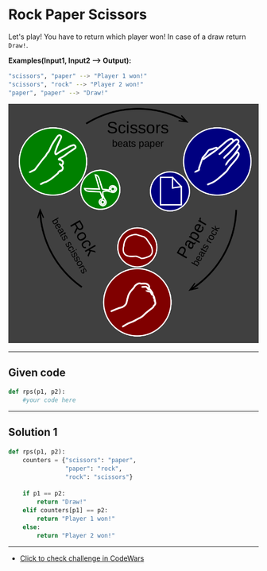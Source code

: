 # Rock Paper Scissors

Let's play! You have to return which player won! In case of a draw return `Draw!`.

**Examples(Input1, Input2 --> Output):**
```bash
"scissors", "paper" --> "Player 1 won!"
"scissors", "rock" --> "Player 2 won!"
"paper", "paper" --> "Draw!"
```

![rock_paper_scissors](Rock_Paper_Scissors.png)

---

## Given code
```python
def rps(p1, p2):
    #your code here
```

---

## Solution 1
```python
def rps(p1, p2):
    counters = {"scissors": "paper",
                "paper": "rock",
                "rock": "scissors"}
    
    if p1 == p2:
        return "Draw!"
    elif counters[p1] == p2:
        return "Player 1 won!"
    else:
        return "Player 2 won!"
```

---

- [Click to check challenge in CodeWars](https://www.codewars.com/kata/5672a98bdbdd995fad00000f)